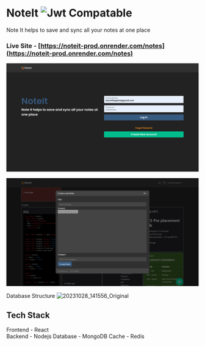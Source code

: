 # NoteIt ![Jwt Compatable](https://jwt.io/img/badge-compatible.svg)
Note It helps to save and sync all your notes at one place

### Live Site - [https://noteit-prod.onrender.com/notes](https://noteit-prod.onrender.com/notes)

![Home page](/UI/UI1.png)

![Home page](/UI/UI2.png)

Database Structure
![20231028_141556_Original](https://github.com/kaushikappani/noteit/assets/58048398/694e93f4-a6c0-4654-b9e1-1329a75a4cbd)


## Tech Stack  
Frontend - React       
Backend  - Nodejs
Database - MongoDB
Cache    - Redis
